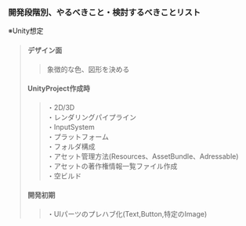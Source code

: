 ### 開発段階別、やるべきこと・検討するべきことリスト
※Unity想定
>#### デザイン面
>>象徴的な色、図形を決める
>#### UnityProject作成時
>>・2D/3D  
>>・レンダリングパイプライン  
>>・InputSystem  
>>・プラットフォーム  
>>・フォルダ構成  
>>・アセット管理方法(Resources、AssetBundle、Adressable)  
>>・アセットの著作権情報一覧ファイル作成  
>>・空ビルド  
>#### 開発初期
>>・UIパーツのプレハブ化(Text,Button,特定のImage)
